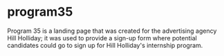 # program35

Program 35 is a landing page that was created for the advertising agency Hill Holliday; it was used to provide a sign-up form where potential candidates could go to sign up for Hill Holliday's internship program.
